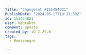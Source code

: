 ```yaml
---
Title: "Changeset #151454021"
PublishDate: "2024-05-17T13:11:30Z"
id: 151454021
user: kentakta
comment: update
created_by: iD 2.29.0
tags:
  - Montenegro

---
```

